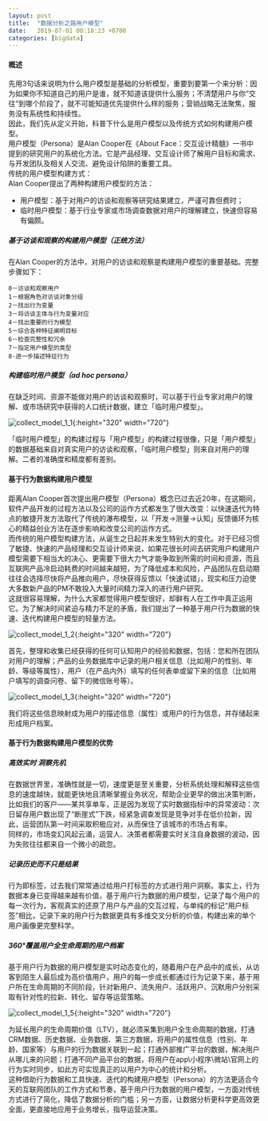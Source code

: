 ```yaml
---
layout: post
title:  "数据分析之路用户模型"
date:   2019-07-01 00:18:23 +0700
categories: [bigdata]
---
```


#### 概述
  先用3句话来说明为什么用户模型是基础的分析模型，重要到要第一个来分析：因为如果你不知道自己的用户是谁，就不知道该提供什么服务；不清楚用户与你“交往”到哪个阶段了，就不可能知道优先提供什么样的服务；营销战略无法聚焦，服务没有系统性和持续性。  
  因此，我们先从定义开始，科普下什么是用户模型以及传统方式如何构建用户模型。    
  用户模型（Persona）是Alan Cooper在《About Face：交互设计精髓》一书中提到的研究用户的系统化方法。它是产品经理、交互设计师了解用户目标和需求、与开发团队及相关人交流、避免设计陷阱的重要工具。    
  传统的用户模型构建方式：  
  Alan Cooper提出了两种构建用户模型的方法：  
  - 用户模型：基于对用户的访谈和观察等研究结果建立，严谨可靠但费时；  
  - 临时用户模型：基于行业专家或市场调查数据对用户的理解建立，快速但容易有偏颇。  
  
##### 基于访谈和观察的构建用户模型（正统方法）  
   在Alan Cooper的方法中，对用户的访谈和观察是构建用户模型的重要基础。完整步骤如下：  
 ```aidl
0－访谈和观察用户  
1－根据角色对访谈对象分组  
2－找出行为变量  
3－将访谈主体与行为变量对应  
4－找出重要的行为模型  
5－综合各种特征阐明目标  
6－检查完整性和冗余  
7－指定用户模型的类型  
8-进一步描述特征行为
```

##### 构建临时用户模型（ad hoc persona）  
  在缺乏时间、资源不能做对用户的访谈和观察时，可以基于行业专家对用户的理解、或市场研究中获得的人口统计数据，建立「临时用户模型」。  
  
  ![collect_model_1_1](/static/img/post/b_a_m_1_1.png){:height="320" width="720"}  
  
  「临时用户模型」的构建过程与「用户模型」的构建过程很像，只是「用户模型」的数据基础来自对真实用户的访谈和观察，「临时用户模型」则来自对用户的理解。二者的准确度和精度都有差别。  
  
#### 基于行为数据构建用户模型  
  距离Alan Cooper首次提出用户模型（Persona）概念已过去近20年，在这期间，软件产品开发的过程方法以及公司的运作方式都发生了很大改变：以快速迭代为特点的敏捷开发方法取代了传统的瀑布模型，以「开发→测量→认知」反馈循环为核心的精益创业方法在逐步影响和改变公司的运作方式。  
  而传统的用户模型构建方法，从诞生之日起并未发生特别大的变化。对于已经习惯了敏捷、快速的产品经理和交互设计师来说，如果花很长时间去研究用户构建用户模型需要下相当大的决心、更需要下很大力气才能争取到所需的时间和资源，而且互联网产品冷启动耗费的时间越来越短，为了降低成本和风险，产品团队在启动期往往会选择尽快将产品推向用户，尽快获得反馈以「快速试错」，现实和压力迫使大多数新产品的PM不敢投入大量时间精力深入的进行用户研究。  
  这就很容易理解，为什么大家都觉得用户模型很好，却鲜有人在工作中真正运用它。为了解决时间紧迫与精力不足的矛盾，我们提出了一种基于用户行为数据的快速、迭代构建用户模型的轻量方法。  
  
  ![collect_model_1_2](/static/img/post/b_a_m_1_2.png){:height="320" width="720"}    
  
  首先，整理和收集已经获得的任何可认知用户的经验和数据，包括：您和所在团队对用户的理解；产品的业务数据库中记录的用户相关信息（比如用户的性别、年龄、等级等属性），用户（在产品内外）填写的任何表单或留下来的信息（比如用户填写的调查问卷、留下的微信账号等）。  
  
  ![collect_model_1_3](/static/img/post/b_a_m_1_3.png){:height="320" width="720"}    
  
  我们将这些信息映射成为用户的描述信息（属性）或用户的行为信息，并存储起来形成用户档案。  


#### 基于行为数据构建用户模型的优势  
##### 高效实时 洞察先机  
  在数据世界里，准确性就是一切，速度更是至关重要，分析系统处理和解释这些信息的速度越快，就能更快地且清晰掌握业务状况，帮助企业更早的做出决策判断，比如我们的客户——某共享单车，正是因为发现了实时数据指标中的异常波动：次日留存用户数出现了“断崖式”下跌，经紧急调查发现是竞争对手在低价拉新，因此，运营团队第一时间采取积极应对，从而保住了该城市的市场占有率。  
  同样的，市场变幻风起云涌，运营人、决策者都需要实时关注自身数据的波动，因为失败往往都来自一个微小的疏忽。  
  
##### 记录历史而不只是结果  
  行为即标签，过去我们常常通过给用户打标签的方式进行用户洞察。事实上，行为数据本身已变得越来越有价值，基于用户行为数据的用户模型，记录了每个用户的每一次行为，客观真实的还原了用户与产品的交互过程，与单纯的标记“用户标签”相比，记录下来的用户行为数据更具有多维交叉分析的价值，构建出来的单个用户画像更完整科学。  
  
##### 360°覆盖用户全生命周期的用户档案  
  基于用户行为数据的用户模型是实时动态变化的，随着用户在产品中的成长，从访客到陌生人最后成为高价值用户，用户的每一步成长都通过行为记录下来，基于用户所在生命周期的不同阶段，针对新用户、流失用户、活跃用户、沉默用户分别采取有针对性的拉新、转化、留存等运营策略。  
  
   ![collect_model_1_5](/static/img/post/b_a_m_1_5.png){:height="320" width="720"}  
  
  为延长用户的生命周期价值（LTV），就必须采集到用户全生命周期的数据，打通CRM数据、历史数据、业务数据、第三方数据，将用户的属性信息（性别、年龄、国家等）与用户的行为数据关联到一起；打通外部推广平台的数据，解决用户从哪儿来的问题；打通不同产品平台的数据，将用户在app\小程序\微站\官网上的行为实时同步，如此方可实现真正的以用户为中心的统计和分析。  
  这种借助行为数据和工具快速、迭代的构建用户模型（Persona）的方法更适合今天的互联网团队的工作方式和节奏，基于用户行为数据的用户模型，一方面对传统方式进行了简化，降低了数据分析的门槛；另一方面，让数据分析更科学更高效更全面，更直接地应用于业务增长，指导运营决策。  
  
